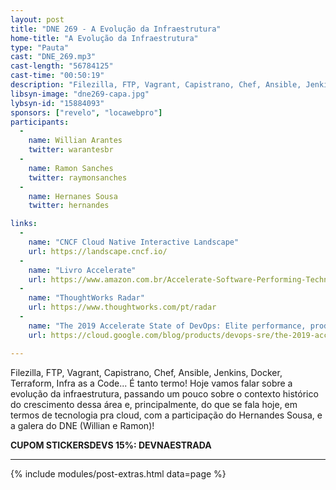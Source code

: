 ```yaml
---
layout: post
title: "DNE 269 - A Evolução da Infraestrutura"
home-title: "A Evolução da Infraestrutura"
type: "Pauta"
cast: "DNE_269.mp3"
cast-length: "56784125"
cast-time: "00:50:19"
description: "Filezilla, FTP, Vagrant, Capistrano, Chef, Ansible, Jenkins, Docker, Terraform, Infra as a Code... É tanto termo! Hoje vamos falar sobre a evolução da infraestrutura, passando um pouco sobre o contexto histórico do crescimento dessa área e, principalmente, do que se fala hoje, em termos de tecnologia pra cloud, com a participação do Hernandes Sousa, e a galera do DNE (Willian e Ramon)!"
libsyn-image: "dne269-capa.jpg"
lybsyn-id: "15884093"
sponsors: ["revelo", "locawebpro"]
participants:
  -
    name: Willian Arantes
    twitter: warantesbr
  -
    name: Ramon Sanches
    twitter: raymonsanches
  -
    name: Hernanes Sousa
    twitter: hernandes

links:
  -
    name: "CNCF Cloud Native Interactive Landscape"
    url: https://landscape.cncf.io/
  -
    name: "Livro Accelerate"
    url: https://www.amazon.com.br/Accelerate-Software-Performing-Technology-Organizations/dp/1942788339
  -
    name: "ThoughtWorks Radar"
    url: https://www.thoughtworks.com/pt/radar
  -
    name: "The 2019 Accelerate State of DevOps: Elite performance, productivity, and scaling"
    url: https://cloud.google.com/blog/products/devops-sre/the-2019-accelerate-state-of-devops-elite-performance-productivity-and-scaling

---
```


Filezilla, FTP, Vagrant, Capistrano, Chef, Ansible, Jenkins, Docker, Terraform, Infra as a Code... É tanto termo! Hoje vamos falar sobre a evolução da infraestrutura, passando um pouco sobre o contexto histórico do crescimento dessa área e, principalmente, do que se fala hoje, em termos de tecnologia pra cloud, com a participação do Hernandes Sousa, e a galera do DNE (Willian e Ramon)!

<strong>CUPOM STICKERSDEVS 15%: DEVNAESTRADA</strong>

---

{% include modules/post-extras.html data=page %}
